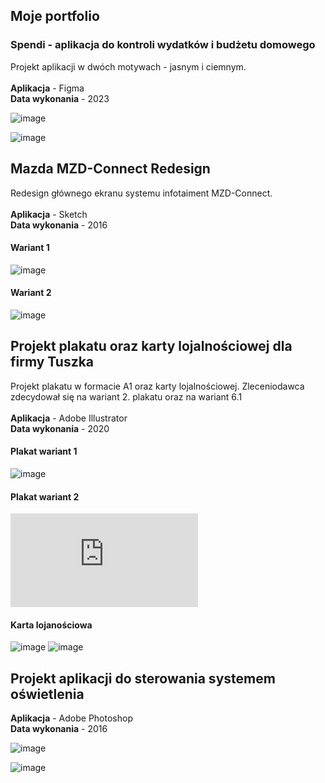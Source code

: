 ## Moje portfolio

### Spendi - aplikacja do kontroli wydatków i budżetu domowego ###

Projekt aplikacji w dwóch motywach - jasnym i ciemnym.<br>
<br>
**Aplikacja** - Figma <br>
**Data wykonania** - 2023 <br>

![image](https://github.com/patrykdzieza/portfolio/blob/47bb2d65035e0bb721e44075890ad403056e7f43/Spendi/Light-theme.png)


![image](https://github.com/patrykdzieza/portfolio/blob/ebf4d47176b4aa040e31e5e92fcf47f256d320e0/Spendi/dark-theme.png)
<br>
## Mazda MZD-Connect Redesign
Redesign głównego ekranu systemu infotaiment MZD-Connect.<br>
<br>
**Aplikacja** - Sketch <br>
**Data wykonania** - 2016 <br>
#### Wariant 1
![image](https://github.com/patrykdzieza/portfolio/blob/9d1f19a884b150f19c61dfbd4f6dbb530a7a5014/Mazda%20MZD-Connect%20Redesign%20-%20Sketch/MZD-Connect-v1.png)

#### Wariant 2
![image](https://github.com/patrykdzieza/portfolio/blob/6cb9313d2ddff75458a99d4eb26b21d111ade24d/Mazda%20MZD-Connect%20Redesign%20-%20Sketch/MZD-Connect-v2.png)
<br>
## Projekt plakatu oraz karty lojalnościowej dla firmy Tuszka
Projekt plakatu w formacie A1 oraz karty lojalnościowej. Zleceniodawca zdecydował się na wariant 2. plakatu oraz na wariant 6.1 <br>
<br>
**Aplikacja** - Adobe Illustrator <br>
**Data wykonania** - 2020 <br>

#### Plakat wariant 1
![image](https://github.com/patrykdzieza/portfolio/blob/6cb9313d2ddff75458a99d4eb26b21d111ade24d/Tuszka%20-%20Illustrator/Plakat_v1.png)

#### Plakat wariant 2
![image](https://github.com/patrykdzieza/portfolio/blob/6cb9313d2ddff75458a99d4eb26b21d111ade24d/Tuszka%20-%20Illustrator/plakat_v2_print.pdf)

#### Karta lojanościowa 
![image](https://github.com/patrykdzieza/portfolio/blob/6cb9313d2ddff75458a99d4eb26b21d111ade24d/Tuszka%20-%20Illustrator/Karta_lojal-1.png)
![image](https://github.com/patrykdzieza/portfolio/blob/6cb9313d2ddff75458a99d4eb26b21d111ade24d/Tuszka%20-%20Illustrator/Karta_lojal-2.png)
<br>
## Projekt aplikacji do sterowania systemem oświetlenia<br>
**Aplikacja** - Adobe Photoshop <br>
**Data wykonania** - 2016<br>


![image](https://github.com/patrykdzieza/portfolio/blob/6cb9313d2ddff75458a99d4eb26b21d111ade24d/liveLED%20-%20Photoshop/liveLED_MAIN.jpg)


![image](https://github.com/patrykdzieza/portfolio/blob/6cb9313d2ddff75458a99d4eb26b21d111ade24d/liveLED%20-%20Photoshop/liveLED_ACTIVE_LIGHTS.jpg)
